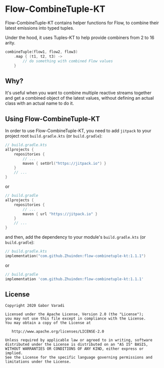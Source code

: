 # Flow-CombineTuple-KT

Flow-CombineTuple-KT contains helper functions for Flow, to combine their latest emissions into typed tuples.

Under the hood, it uses Tuples-KT to help provide combiners from 2 to 16 arity.

``` kotlin
combineTuple(flow1, flow2, flow3)
    .map { (t1, t2, t3) ->
        // do something with combined Flow values
    }
```

## Why?

It's useful when you want to combine multiple reactive streams together and get a combined object of the latest values, without defining an actual class with an actual name to do it.

## Using Flow-CombineTuple-KT

In order to use Flow-CombineTuple-KT, you need to add `jitpack` to your project root `build.gradle.kts`
(or `build.gradle`):

``` kotlin
// build.gradle.kts
allprojects {
    repositories {
        // ...
        maven { setUrl("https://jitpack.io") }
    }
    // ...
}
```

or

``` groovy
// build.gradle
allprojects {
    repositories {
        // ...
        maven { url "https://jitpack.io" }
    }
    // ...
}
```

and then, add the dependency to your module's `build.gradle.kts` (or `build.gradle`):

``` kotlin
// build.gradle.kts
implementation("com.github.Zhuinden:flow-combinetuple-kt:1.1.1")
```

or

``` groovy
// build.gradle
implementation 'com.github.Zhuinden:flow-combinetuple-kt:1.1.1'
```

## License

    Copyright 2020 Gabor Varadi

    Licensed under the Apache License, Version 2.0 (the "License");
    you may not use this file except in compliance with the License.
    You may obtain a copy of the License at

       http://www.apache.org/licenses/LICENSE-2.0

    Unless required by applicable law or agreed to in writing, software
    distributed under the License is distributed on an "AS IS" BASIS,
    WITHOUT WARRANTIES OR CONDITIONS OF ANY KIND, either express or implied.
    See the License for the specific language governing permissions and
    limitations under the License.
